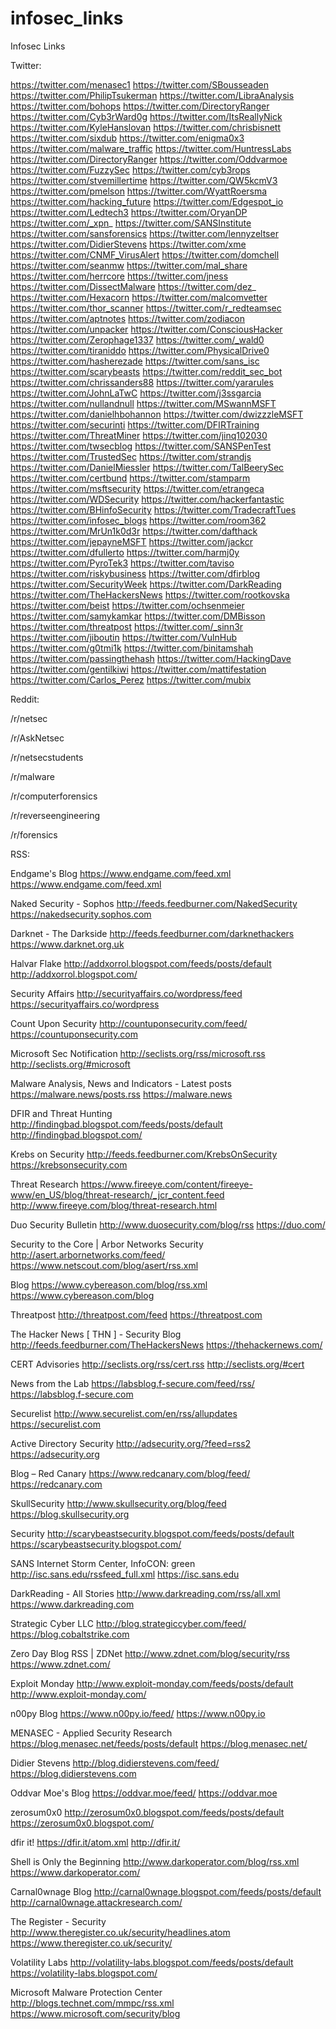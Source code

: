 # infosec_links
Infosec Links<p> 

Twitter:<p>
https://twitter.com/menasec1
https://twitter.com/SBousseaden
https://twitter.com/PhilipTsukerman
https://twitter.com/LibraAnalysis
https://twitter.com/bohops
https://twitter.com/DirectoryRanger
https://twitter.com/Cyb3rWard0g
https://twitter.com/ItsReallyNick
https://twitter.com/KyleHanslovan
https://twitter.com/chrisbisnett
https://twitter.com/sixdub
https://twitter.com/enigma0x3
https://twitter.com/malware_traffic
https://twitter.com/HuntressLabs
https://twitter.com/DirectoryRanger
https://twitter.com/Oddvarmoe
https://twitter.com/FuzzySec
https://twitter.com/cyb3rops
https://twitter.com/stvemillertime
https://twitter.com/QW5kcmV3
https://twitter.com/pmelson
https://twitter.com/WyattRoersma
https://twitter.com/hacking_future
https://twitter.com/Edgespot_io
https://twitter.com/Ledtech3
https://twitter.com/OryanDP
https://twitter.com/_xpn_
https://twitter.com/SANSInstitute
https://twitter.com/sansforensics
https://twitter.com/lennyzeltser
https://twitter.com/DidierStevens
https://twitter.com/xme
https://twitter.com/CNMF_VirusAlert
https://twitter.com/domchell
https://twitter.com/seanmw
https://twitter.com/mal_share
https://twitter.com/herrcore
https://twitter.com/jness
https://twitter.com/DissectMalware
https://twitter.com/dez_
https://twitter.com/Hexacorn
https://twitter.com/malcomvetter
https://twitter.com/thor_scanner
https://twitter.com/r_redteamsec
https://twitter.com/aptnotes
https://twitter.com/zodiacon
https://twitter.com/unpacker
https://twitter.com/ConsciousHacker
https://twitter.com/Zerophage1337
https://twitter.com/_wald0
https://twitter.com/tiraniddo
https://twitter.com/PhysicalDrive0
https://twitter.com/hasherezade
https://twitter.com/sans_isc
https://twitter.com/scarybeasts
https://twitter.com/reddit_sec_bot
https://twitter.com/chrissanders88
https://twitter.com/yararules
https://twitter.com/JohnLaTwC
https://twitter.com/j3ssgarcia
https://twitter.com/nullandnull
https://twitter.com/MSwannMSFT
https://twitter.com/danielhbohannon
https://twitter.com/dwizzzleMSFT
https://twitter.com/securinti
https://twitter.com/DFIRTraining
https://twitter.com/ThreatMiner
https://twitter.com/jinq102030
https://twitter.com/twsecblog
https://twitter.com/SANSPenTest
https://twitter.com/TrustedSec
https://twitter.com/strandjs
https://twitter.com/DanielMiessler
https://twitter.com/TalBeerySec
https://twitter.com/certbund
https://twitter.com/stamparm
https://twitter.com/msftsecurity
https://twitter.com/etrangeca
https://twitter.com/WDSecurity
https://twitter.com/hackerfantastic
https://twitter.com/BHinfoSecurity
https://twitter.com/TradecraftTues
https://twitter.com/infosec_blogs
https://twitter.com/room362
https://twitter.com/MrUn1k0d3r
https://twitter.com/dafthack
https://twitter.com/jepayneMSFT
https://twitter.com/jackcr
https://twitter.com/dfullerto
https://twitter.com/harmj0y
https://twitter.com/PyroTek3
https://twitter.com/taviso
https://twitter.com/riskybusiness
https://twitter.com/dfirblog
https://twitter.com/SecurityWeek
https://twitter.com/DarkReading
https://twitter.com/TheHackersNews
https://twitter.com/rootkovska
https://twitter.com/beist
https://twitter.com/ochsenmeier
https://twitter.com/samykamkar
https://twitter.com/DMBisson
https://twitter.com/threatpost
https://twitter.com/_sinn3r
https://twitter.com/jiboutin
https://twitter.com/VulnHub
https://twitter.com/g0tmi1k
https://twitter.com/binitamshah
https://twitter.com/passingthehash
https://twitter.com/HackingDave
https://twitter.com/gentilkiwi
https://twitter.com/mattifestation
https://twitter.com/Carlos_Perez
https://twitter.com/mubix
<p>
  
Reddit:<p>
/r/netsec<p>
/r/AskNetsec<p>
/r/netsecstudents<p>
/r/malware<p>
/r/computerforensics<p>
/r/reverseengineering<p>
/r/forensics

RSS:<p>
Endgame's Blog
https://www.endgame.com/feed.xml
https://www.endgame.com/feed.xml

Naked Security - Sophos
http://feeds.feedburner.com/NakedSecurity
https://nakedsecurity.sophos.com

Darknet - The Darkside
http://feeds.feedburner.com/darknethackers
https://www.darknet.org.uk

Halvar Flake
http://addxorrol.blogspot.com/feeds/posts/default
http://addxorrol.blogspot.com/

Security Affairs 
http://securityaffairs.co/wordpress/feed
https://securityaffairs.co/wordpress

Count Upon Security
http://countuponsecurity.com/feed/
https://countuponsecurity.com

Microsoft Sec Notification
http://seclists.org/rss/microsoft.rss
http://seclists.org/#microsoft

Malware Analysis, News and Indicators - Latest posts
https://malware.news/posts.rss
https://malware.news

DFIR and Threat Hunting
http://findingbad.blogspot.com/feeds/posts/default
http://findingbad.blogspot.com/

Krebs on Security
http://feeds.feedburner.com/KrebsOnSecurity
https://krebsonsecurity.com

Threat Research
https://www.fireeye.com/content/fireeye-www/en_US/blog/threat-research/_jcr_content.feed
http://www.fireeye.com/blog/threat-research.html

Duo Security Bulletin
http://www.duosecurity.com/blog/rss
https://duo.com/

Security to the Core | Arbor Networks Security
http://asert.arbornetworks.com/feed/
https://www.netscout.com/blog/asert/rss.xml

Blog
https://www.cybereason.com/blog/rss.xml
https://www.cybereason.com/blog

Threatpost
http://threatpost.com/feed
https://threatpost.com

The Hacker News [ THN ] - Security Blog
http://feeds.feedburner.com/TheHackersNews
https://thehackernews.com/

CERT Advisories
http://seclists.org/rss/cert.rss
http://seclists.org/#cert

News from the Lab
https://labsblog.f-secure.com/feed/rss/
https://labsblog.f-secure.com

Securelist
http://www.securelist.com/en/rss/allupdates
https://securelist.com

Active Directory Security
http://adsecurity.org/?feed=rss2
https://adsecurity.org

Blog – Red Canary
https://www.redcanary.com/blog/feed/
https://redcanary.com

SkullSecurity
http://www.skullsecurity.org/blog/feed
https://blog.skullsecurity.org

Security
http://scarybeastsecurity.blogspot.com/feeds/posts/default
https://scarybeastsecurity.blogspot.com/

SANS Internet Storm Center, InfoCON: green
http://isc.sans.edu/rssfeed_full.xml
https://isc.sans.edu

DarkReading - All Stories
http://www.darkreading.com/rss/all.xml
https://www.darkreading.com

Strategic Cyber LLC
http://blog.strategiccyber.com/feed/
https://blog.cobaltstrike.com

Zero Day Blog RSS | ZDNet
http://www.zdnet.com/blog/security/rss
https://www.zdnet.com/

Exploit Monday
http://www.exploit-monday.com/feeds/posts/default
http://www.exploit-monday.com/

n00py Blog
https://www.n00py.io/feed/
https://www.n00py.io

MENASEC - Applied Security Research
https://blog.menasec.net/feeds/posts/default
https://blog.menasec.net/

Didier Stevens
http://blog.didierstevens.com/feed/
https://blog.didierstevens.com

Oddvar Moe's Blog
https://oddvar.moe/feed/
https://oddvar.moe

zerosum0x0
http://zerosum0x0.blogspot.com/feeds/posts/default
https://zerosum0x0.blogspot.com/

dfir it!
https://dfir.it/atom.xml
http://dfir.it/

Shell is Only the Beginning
http://www.darkoperator.com/blog/rss.xml
https://www.darkoperator.com/

Carnal0wnage Blog
http://carnal0wnage.blogspot.com/feeds/posts/default
http://carnal0wnage.attackresearch.com/

The Register - Security
http://www.theregister.co.uk/security/headlines.atom
https://www.theregister.co.uk/security/

Volatility Labs
http://volatility-labs.blogspot.com/feeds/posts/default
https://volatility-labs.blogspot.com/

Microsoft Malware Protection Center
http://blogs.technet.com/mmpc/rss.xml
https://www.microsoft.com/security/blog
